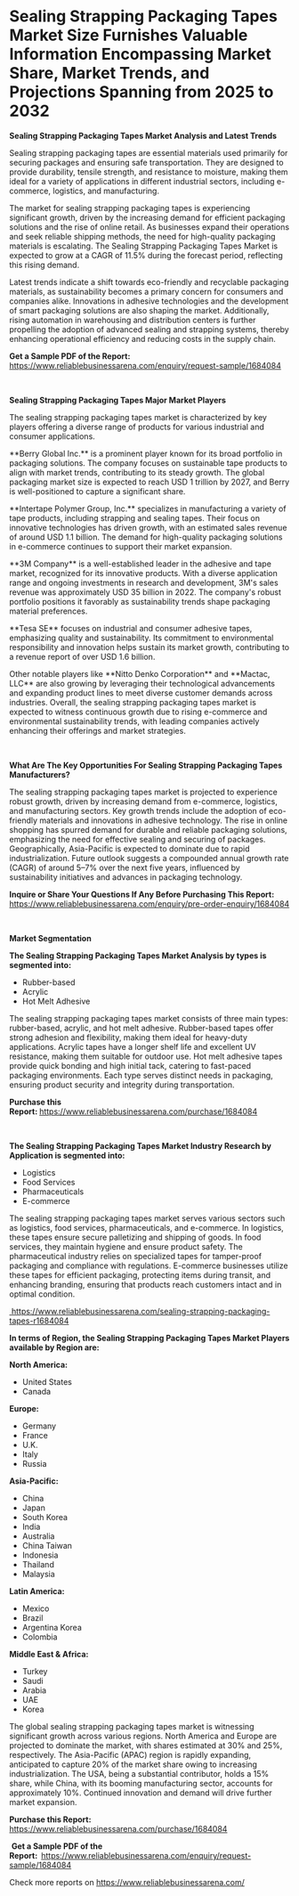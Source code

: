 <p><h1>Sealing Strapping Packaging Tapes Market Size Furnishes Valuable Information Encompassing Market Share, Market Trends, and Projections Spanning from 2025 to 2032</h1></p><p><strong>Sealing Strapping Packaging Tapes Market Analysis and Latest Trends</strong></p>
<p><p>Sealing strapping packaging tapes are essential materials used primarily for securing packages and ensuring safe transportation. They are designed to provide durability, tensile strength, and resistance to moisture, making them ideal for a variety of applications in different industrial sectors, including e-commerce, logistics, and manufacturing.</p><p>The market for sealing strapping packaging tapes is experiencing significant growth, driven by the increasing demand for efficient packaging solutions and the rise of online retail. As businesses expand their operations and seek reliable shipping methods, the need for high-quality packaging materials is escalating. The Sealing Strapping Packaging Tapes Market is expected to grow at a CAGR of 11.5% during the forecast period, reflecting this rising demand.</p><p>Latest trends indicate a shift towards eco-friendly and recyclable packaging materials, as sustainability becomes a primary concern for consumers and companies alike. Innovations in adhesive technologies and the development of smart packaging solutions are also shaping the market. Additionally, rising automation in warehousing and distribution centers is further propelling the adoption of advanced sealing and strapping systems, thereby enhancing operational efficiency and reducing costs in the supply chain.</p></p>
<p><strong>Get a Sample PDF of the Report:&nbsp;</strong> <a href="https://www.reliablebusinessarena.com/enquiry/request-sample/1684084?utm_campaign=3017&utm_medium=2&utm_source=Github&utm_content=ia&utm_term=26032025&utm_id=sealing-strapping-packaging-tapes">https://www.reliablebusinessarena.com/enquiry/request-sample/1684084</a></p>
<p>&nbsp;</p>
<p><strong>Sealing Strapping Packaging Tapes Major Market Players</strong></p>
<p><p>The sealing strapping packaging tapes market is characterized by key players offering a diverse range of products for various industrial and consumer applications.</p><p>**Berry Global Inc.** is a prominent player known for its broad portfolio in packaging solutions. The company focuses on sustainable tape products to align with market trends, contributing to its steady growth. The global packaging market size is expected to reach USD 1 trillion by 2027, and Berry is well-positioned to capture a significant share.</p><p>**Intertape Polymer Group, Inc.** specializes in manufacturing a variety of tape products, including strapping and sealing tapes. Their focus on innovative technologies has driven growth, with an estimated sales revenue of around USD 1.1 billion. The demand for high-quality packaging solutions in e-commerce continues to support their market expansion.</p><p>**3M Company** is a well-established leader in the adhesive and tape market, recognized for its innovative products. With a diverse application range and ongoing investments in research and development, 3M's sales revenue was approximately USD 35 billion in 2022. The company's robust portfolio positions it favorably as sustainability trends shape packaging material preferences.</p><p>**Tesa SE** focuses on industrial and consumer adhesive tapes, emphasizing quality and sustainability. Its commitment to environmental responsibility and innovation helps sustain its market growth, contributing to a revenue report of over USD 1.6 billion.</p><p>Other notable players like **Nitto Denko Corporation** and **Mactac, LLC** are also growing by leveraging their technological advancements and expanding product lines to meet diverse customer demands across industries. Overall, the sealing strapping packaging tapes market is expected to witness continuous growth due to rising e-commerce and environmental sustainability trends, with leading companies actively enhancing their offerings and market strategies.</p></p>
<p>&nbsp;</p>
<p><strong>What Are The Key Opportunities For Sealing Strapping Packaging Tapes Manufacturers?</strong></p>
<p><p>The sealing strapping packaging tapes market is projected to experience robust growth, driven by increasing demand from e-commerce, logistics, and manufacturing sectors. Key growth trends include the adoption of eco-friendly materials and innovations in adhesive technology. The rise in online shopping has spurred demand for durable and reliable packaging solutions, emphasizing the need for effective sealing and securing of packages. Geographically, Asia-Pacific is expected to dominate due to rapid industrialization. Future outlook suggests a compounded annual growth rate (CAGR) of around 5–7% over the next five years, influenced by sustainability initiatives and advances in packaging technology.</p></p>
<p><strong>Inquire or Share Your Questions If Any Before Purchasing This Report:</strong> <a href="https://www.reliablebusinessarena.com/enquiry/pre-order-enquiry/1684084?utm_campaign=3017&utm_medium=2&utm_source=Github&utm_content=ia&utm_term=26032025&utm_id=sealing-strapping-packaging-tapes">https://www.reliablebusinessarena.com/enquiry/pre-order-enquiry/1684084</a></p>
<p>&nbsp;</p>
<p><strong>Market Segmentation</strong></p>
<p><strong>The Sealing Strapping Packaging Tapes Market Analysis by types is segmented into:</strong></p>
<p><ul><li>Rubber-based</li><li>Acrylic</li><li>Hot Melt Adhesive</li></ul></p>
<p><p>The sealing strapping packaging tapes market consists of three main types: rubber-based, acrylic, and hot melt adhesive. Rubber-based tapes offer strong adhesion and flexibility, making them ideal for heavy-duty applications. Acrylic tapes have a longer shelf life and excellent UV resistance, making them suitable for outdoor use. Hot melt adhesive tapes provide quick bonding and high initial tack, catering to fast-paced packaging environments. Each type serves distinct needs in packaging, ensuring product security and integrity during transportation.</p></p>
<p><strong>Purchase this Report:&nbsp;</strong><a href="https://www.reliablebusinessarena.com/purchase/1684084?utm_campaign=3017&utm_medium=2&utm_source=Github&utm_content=ia&utm_term=26032025&utm_id=sealing-strapping-packaging-tapes">https://www.reliablebusinessarena.com/purchase/1684084</a></p>
<p>&nbsp;</p>
<p><strong>The Sealing Strapping Packaging Tapes Market Industry Research by Application is segmented into:</strong></p>
<p><ul><li>Logistics</li><li>Food Services</li><li>Pharmaceuticals</li><li>E-commerce</li></ul></p>
<p><p>The sealing strapping packaging tapes market serves various sectors such as logistics, food services, pharmaceuticals, and e-commerce. In logistics, these tapes ensure secure palletizing and shipping of goods. In food services, they maintain hygiene and ensure product safety. The pharmaceutical industry relies on specialized tapes for tamper-proof packaging and compliance with regulations. E-commerce businesses utilize these tapes for efficient packaging, protecting items during transit, and enhancing branding, ensuring that products reach customers intact and in optimal condition.</p></p>
<p><a href="https://www.reliablebusinessarena.com/sealing-strapping-packaging-tapes-r1684084?utm_campaign=3017&utm_medium=2&utm_source=Github&utm_content=ia&utm_term=26032025&utm_id=sealing-strapping-packaging-tapes">&nbsp;https://www.reliablebusinessarena.com/sealing-strapping-packaging-tapes-r1684084</a></p>
<p><strong>In terms of Region, the Sealing Strapping Packaging Tapes Market Players available by Region are:</strong></p>
<p>
    <p> <strong> North America: </strong>
        <ul>
            <li>United States</li>
            <li>Canada</li>
        </ul>
        </p> 
    <p> <strong> Europe: </strong>
        <ul>
            <li>Germany</li>
            <li>France</li>
            <li>U.K.</li>
            <li>Italy</li>
            <li>Russia</li>
        </ul>
        </p> 
    <p> <strong> Asia-Pacific: </strong>
        <ul>
            <li>China</li>
            <li>Japan</li>
            <li>South Korea</li>
            <li>India</li>
            <li>Australia</li>
            <li>China Taiwan</li>
            <li>Indonesia</li>
            <li>Thailand</li>
            <li>Malaysia</li>
        </ul>
        </p> 
    <p> <strong> Latin America: </strong>
        <ul>
            <li>Mexico</li>
            <li>Brazil</li>
            <li>Argentina Korea</li>
            <li>Colombia</li>
        </ul>
        </p> 
    <p> <strong> Middle East & Africa: </strong>
        <ul>
            <li>Turkey</li>
            <li>Saudi</li>
            <li>Arabia</li>
            <li>UAE</li>
            <li>Korea</li>
        </ul>
    </p>
    </p>
<p><p>The global sealing strapping packaging tapes market is witnessing significant growth across various regions. North America and Europe are projected to dominate the market, with shares estimated at 30% and 25%, respectively. The Asia-Pacific (APAC) region is rapidly expanding, anticipated to capture 20% of the market share owing to increasing industrialization. The USA, being a substantial contributor, holds a 15% share, while China, with its booming manufacturing sector, accounts for approximately 10%. Continued innovation and demand will drive further market expansion.</p></p>
<p><strong>Purchase this Report: </strong><a href="https://www.reliablebusinessarena.com/purchase/1684084?utm_campaign=3017&utm_medium=2&utm_source=Github&utm_content=ia&utm_term=26032025&utm_id=sealing-strapping-packaging-tapes">https://www.reliablebusinessarena.com/purchase/1684084</a></p>
<p>&nbsp;<strong>Get a Sample PDF of the Report:&nbsp;&nbsp;</strong><a href="https://www.reliablebusinessarena.com/enquiry/request-sample/1684084?utm_campaign=3017&utm_medium=2&utm_source=Github&utm_content=ia&utm_term=26032025&utm_id=sealing-strapping-packaging-tapes">https://www.reliablebusinessarena.com/enquiry/request-sample/1684084</a></p>
<p><strong></strong></p>
<p>Check more reports on <a href="https://www.reliablebusinessarena.com/?utm_campaign=3017&utm_medium=2&utm_source=Github&utm_content=ia&utm_term=26032025&utm_id=sealing-strapping-packaging-tapes">https://www.reliablebusinessarena.com/</a></p>